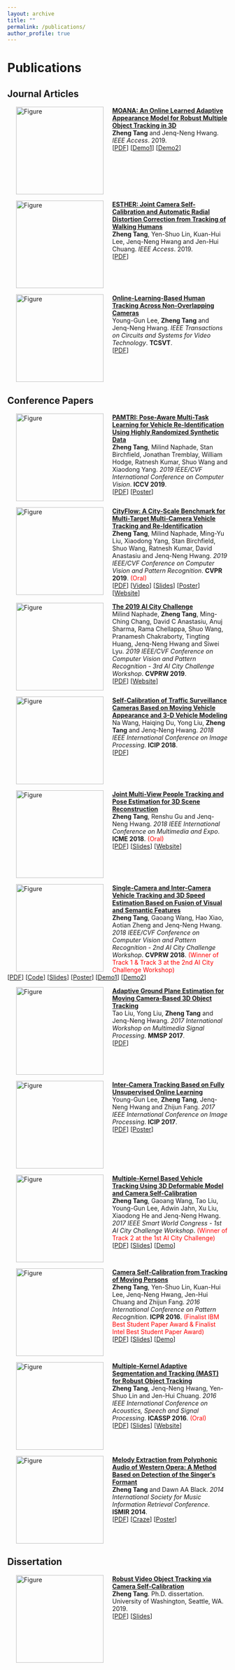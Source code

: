 ```yaml
---
layout: archive
title: ""
permalink: /publications/
author_profile: true
---
```


# <i class="fa fa-fw fa-copy"></i> Publications #

## Journal Articles ##

<p>
<a href="http://zhengthomastang.github.io/publications/MOANA"><img src="https://zhengthomastang.github.io/images/MOANA_figure.jpg?raw=true" alt="Figure" style="width: 200px;" hspace="20" align="left"/></a>
<b><a href="http://zhengthomastang.github.io/publications/MOANA">MOANA: An Online Learned Adaptive Appearance Model for Robust Multiple Object Tracking in 3D</a></b><br> 
<b>Zheng Tang</b> and Jenq-Neng Hwang. <i>IEEE Access</i>. 2019.<br>
[<a href="https://ieeexplore.ieee.org/document/8660675">PDF</a>]
[<a href="https://motchallenge.net/vis/PETS09-S2L2/MOANA">Demo1</a>]
[<a href="https://motchallenge.net/vis/AVG-TownCentre/MOANA">Demo2</a>]
<br clear="left">
</p>

<p>
<a href="http://zhengthomastang.github.io/publications/ESTHER"><img src="https://zhengthomastang.github.io/images/ESTHER_figure.jpg?raw=true" alt="Figure" style="width: 200px;" hspace="20" align="left"/></a>
<b><a href="http://zhengthomastang.github.io/publications/ESTHER">ESTHER: Joint Camera Self-Calibration and Automatic Radial Distortion Correction from Tracking of Walking Humans</a></b><br> 
<b>Zheng Tang</b>, Yen-Shuo Lin, Kuan-Hui Lee, Jenq-Neng Hwang and Jen-Hui Chuang. <i>IEEE Access</i>. 2019.<br>
[<a href="https://ieeexplore.ieee.org/document/8605504">PDF</a>]
<br clear="left">
</p>

<p>
<a href="http://zhengthomastang.github.io/publications/OnlineLearnICT"><img src="https://zhengthomastang.github.io/images/OnlineLearnICT_figure.jpg?raw=true" alt="Figure" style="width: 200px;" hspace="20" align="left"/></a>
<b><a href="http://zhengthomastang.github.io/publications/OnlineLearnICT">Online-Learning-Based Human Tracking Across Non-Overlapping Cameras</a></b><br> 
Young-Gun Lee, <b>Zheng Tang</b> and Jenq-Neng Hwang. <i>IEEE Transactions on Circuits and Systems for Video Technology</i>. <b>TCSVT</b>.<br>
[<a href="https://ieeexplore.ieee.org/document/7932896">PDF</a>]
<br clear="left">
</p>

## Conference Papers ##

<p>
<a href="http://zhengthomastang.github.io/publications/PAMTRI"><img src="https://zhengthomastang.github.io/images/PAMTRI_figure.png?raw=true" alt="Figure" style="width: 200px;" hspace="20" align="left"/></a>
<b><a href="http://zhengthomastang.github.io/publications/PAMTRI">PAMTRI: Pose-Aware Multi-Task Learning for Vehicle Re-Identification Using Highly Randomized Synthetic Data</a></b><br> 
<b>Zheng Tang</b>, Milind Naphade, Stan Birchfield, Jonathan Tremblay, William Hodge, Ratnesh Kumar, Shuo Wang and Xiaodong Yang. <i>2019 IEEE/CVF International Conference on Computer Vision</i>. <b>ICCV 2019</b>.<br>
[<a href="http://openaccess.thecvf.com/content_ICCV_2019/html/Tang_PAMTRI_Pose-Aware_Multi-Task_Learning_for_Vehicle_Re-Identification_Using_Highly_Randomized_ICCV_2019_paper.html">PDF</a>]
[<a href="https://zhengthomastang.github.io/files/PAMTRI_poster.png">Poster</a>]
<br clear="left">
</p>

<p>
<a href="http://zhengthomastang.github.io/publications/CityFlow"><img src="https://zhengthomastang.github.io/images/CityFlow_figure.jpg?raw=true" alt="Figure" style="width: 200px;" hspace="20" align="left"/></a>
<b><a href="http://zhengthomastang.github.io/publications/CityFlow">CityFlow: A City-Scale Benchmark for Multi-Target Multi-Camera Vehicle Tracking and Re-Identification</a></b><br> 
<b>Zheng Tang</b>, Milind Naphade, Ming-Yu Liu, Xiaodong Yang, Stan Birchfield, Shuo Wang, Ratnesh Kumar, David Anastasiu and Jenq-Neng Hwang. <i>2019 IEEE/CVF Conference on Computer Vision and Pattern Recognition</i>. <b>CVPR 2019</b>. <span style="color:red">(Oral)</span><br>
[<a href="https://arxiv.org/abs/1903.09254">PDF</a>]
[<a href="https://youtu.be/fzJe8M2y1s0">Video</a>]
[<a href="http://zhengthomastang.github.io/files/CityFlow_slides.pdf">Slides</a>]
[<a href="http://zhengthomastang.github.io/files/CityFlow_poster.pdf">Poster</a>]
[<a href="https://www.aicitychallenge.org/2020-challenge/">Website</a>]
<br clear="left">
</p>

<p>
<a href="http://zhengthomastang.github.io/publications/AIC19"><img src="https://zhengthomastang.github.io/images/AIC19_figure.jpg?raw=true" alt="Figure" style="width: 200px;" hspace="20" align="left"/></a>
<b><a href="http://zhengthomastang.github.io/publications/AIC19">The 2019 AI City Challenge</a></b><br> 
Milind Naphade, <b>Zheng Tang</b>, Ming-Ching Chang, David C Anastasiu, Anuj Sharma, Rama Chellappa, Shuo Wang, Pranamesh Chakraborty, Tingting Huang, Jenq-Neng Hwang and Siwei Lyu. <i>2019 IEEE/CVF Conference on Computer Vision and Pattern Recognition - 3rd AI City Challenge Workshop</i>. <b>CVPRW 2019</b>.<br>
[<a href="http://openaccess.thecvf.com/content_CVPRW_2019/html/AI_City/Naphade_The_2019_AI_City_Challenge_CVPRW_2019_paper.html">PDF</a>]
[<a href="https://www.aicitychallenge.org/2020-challenge/">Website</a>]
<br clear="left">
</p>

<p>
<a href="http://zhengthomastang.github.io/publications/SelfCalVeh"><img src="https://zhengthomastang.github.io/images/SelfCalVeh_figure.jpg?raw=true" alt="Figure" style="width: 200px;" hspace="20" align="left"/></a>
<b><a href="http://zhengthomastang.github.io/publications/SelfCalVeh">Self-Calibration of Traffic Surveillance Cameras Based on Moving Vehicle Appearance and 3-D Vehicle Modeling</a></b><br> 
Na Wang, Haiqing Du, Yong Liu, <b>Zheng Tang</b> and Jenq-Neng Hwang. <i>2018 IEEE International Conference on Image Processing</i>. <b>ICIP 2018</b>.<br>
[<a href="https://ieeexplore.ieee.org/document/8451478">PDF</a>]
<br clear="left">
</p>

<p>
<a href="http://zhengthomastang.github.io/publications/JointTrackHPE"><img src="https://zhengthomastang.github.io/images/JointTrackHPE_figure.jpg?raw=true" alt="Figure" style="width: 200px;" hspace="20" align="left"/></a>
<b><a href="http://zhengthomastang.github.io/publications/JointTrackHPE">Joint Multi-View People Tracking and Pose Estimation for 3D Scene Reconstruction</a></b><br> 
<b>Zheng Tang</b>, Renshu Gu and Jenq-Neng Hwang. <i>2018 IEEE International Conference on Multimedia and Expo</i>. <b>ICME 2018</b>. <span style="color:red">(Oral)</span><br>
[<a href="https://ieeexplore.ieee.org/document/8486576">PDF</a>]
[<a href="http://zhengthomastang.github.io/files/JointTrackHPE_slides.pdf">Slides</a>]
[<a href="http://allison.ee.washington.edu/thomas/mvsr/">Website</a>]
<br clear="left">
</p>

<p>
<a href="http://zhengthomastang.github.io/publications/AIC18ICT"><img src="https://zhengthomastang.github.io/images/AIC18ICT_figure.jpg?raw=true" alt="Figure" style="width: 200px;" hspace="20" align="left"/></a>
<b><a href="http://zhengthomastang.github.io/publications/AIC18ICT">Single-Camera and Inter-Camera Vehicle Tracking and 3D Speed Estimation Based on Fusion of Visual and Semantic Features</a></b><br> 
<b>Zheng Tang</b>, Gaoang Wang, Hao Xiao, Aotian Zheng and Jenq-Neng Hwang. <i>2018 IEEE/CVF Conference on Computer Vision and Pattern Recognition - 2nd AI City Challenge Workshop</i>. <b>CVPRW 2018</b>. <span style="color:red">(Winner of Track 1 & Track 3 at the 2nd AI City Challenge Workshop)</span><br>
[<a href="http://openaccess.thecvf.com/content_cvpr_2018_workshops/w3/html/Tang_Single-Camera_and_Inter-Camera_CVPR_2018_paper.html">PDF</a>]
[<a href="https://github.com/zhengthomastang/2018AICity_TeamUW">Code</a>]
[<a href="http://zhengthomastang.github.io/files/AIC18ICT_slides.pdf">Slides</a>]
[<a href="http://zhengthomastang.github.io/files/AIC18ICT_poster.pdf">Poster</a>]
[<a href="https://youtu.be/_i4numqiv7Y">Demo1</a>]
[<a href="https://youtu.be/Jlvh_KxHl40">Demo2</a>]
<br clear="left">
</p>

<p>
<a href="http://zhengthomastang.github.io/publications/AdaGPE"><img src="https://zhengthomastang.github.io/images/AdaGPE_figure.jpg?raw=true" alt="Figure" style="width: 200px;" hspace="20" align="left"/></a>
<b><a href="http://zhengthomastang.github.io/publications/AdaGPE">Adaptive Ground Plane Estimation for Moving Camera-Based 3D Object Tracking</a></b><br> 
Tao Liu, Yong Liu, <b>Zheng Tang</b> and Jenq-Neng Hwang. <i>2017 International Workshop on Multimedia Signal Processing</i>. <b>MMSP 2017</b>.<br>
[<a href="https://ieeexplore.ieee.org/document/8122256">PDF</a>]
<br clear="left">
</p>

<p>
<a href="http://zhengthomastang.github.io/publications/UnsupervisedICT"><img src="https://zhengthomastang.github.io/images/UnsupervisedICT_figure.jpg?raw=true" alt="Figure" style="width: 200px;" hspace="20" align="left"/></a>
<b><a href="http://zhengthomastang.github.io/publications/UnsupervisedICT">Inter-Camera Tracking Based on Fully Unsupervised Online Learning</a></b><br> 
Young-Gun Lee, <b>Zheng Tang</b>, Jenq-Neng Hwang and Zhijun Fang. <i>2017 IEEE International Conference on Image Processing</i>. <b>ICIP 2017</b>.<br>
[<a href="https://ieeexplore.ieee.org/document/8296754">PDF</a>]
[<a href="http://zhengthomastang.github.io/files/UnsupervisedICT_poster.pdf">Poster</a>]
<br clear="left">
</p>

<p>
<a href="http://zhengthomastang.github.io/publications/AIC17MultiKernelTrack"><img src="https://zhengthomastang.github.io/images/AIC17MultiKernelTrack_figure.jpg?raw=true" alt="Figure" style="width: 200px;" hspace="20" align="left"/></a>
<b><a href="http://zhengthomastang.github.io/publications/AIC17MultiKernelTrack">Multiple-Kernel Based Vehicle Tracking Using 3D Deformable Model and Camera Self-Calibration</a></b><br> 
<b>Zheng Tang</b>, Gaoang Wang, Tao Liu, Young-Gun Lee, Adwin Jahn, Xu Liu, Xiaodong He and Jenq-Neng Hwang. <i>2017 IEEE Smart World Congress - 1st AI City Challenge Workshop</i>. <span style="color:red">(Winner of Track 2 at the 1st AI City Challenge)</span><br>
[<a href="https://arxiv.org/abs/1708.06831">PDF</a>]
[<a href="http://zhengthomastang.github.io/files/AIC17MultiKernelTrack_slides.pdf">Slides</a>]
[<a href="https://youtu.be/QA0Iek4tR0k">Demo</a>]
<br clear="left">
</p>

<p>
<a href="http://zhengthomastang.github.io/publications/SelfCalHum"><img src="https://zhengthomastang.github.io/images/SelfCalHum_figure.png?raw=true" alt="Figure" style="width: 200px;" hspace="20" align="left"/></a>
<b><a href="http://zhengthomastang.github.io/publications/SelfCalHum">Camera Self-Calibration from Tracking of Moving Persons</a></b><br> 
<b>Zheng Tang</b>, Yen-Shuo Lin, Kuan-Hui Lee, Jenq-Neng Hwang, Jen-Hui Chuang and Zhijun Fang. <i>2016 International Conference on Pattern Recognition</i>. <b>ICPR 2016</b>. <span style="color:red">(Finalist IBM Best Student Paper Award & Finalist Intel Best Student Paper Award)</span><br>
[<a href="https://ieeexplore.ieee.org/document/7899644">PDF</a>]
[<a href="http://zhengthomastang.github.io/files/SelfCalHum_slides.pdf">Slides</a>]
[<a href="https://youtu.be/Lqe8AgCxiRg">Demo</a>]
<br clear="left">
</p>

<p>
<a href="http://zhengthomastang.github.io/publications/MAST"><img src="https://zhengthomastang.github.io/images/MAST_figure.jpg?raw=true" alt="Figure" style="width: 200px;" hspace="20" align="left"/></a>
<b><a href="http://zhengthomastang.github.io/publications/MAST">Multiple-Kernel Adaptive Segmentation and Tracking (MAST) for Robust Object Tracking</a></b><br> 
<b>Zheng Tang</b>, Jenq-Neng Hwang, Yen-Shuo Lin and Jen-Hui Chuang. <i>2016 IEEE International Conference on Acoustics, Speech and Signal Processing</i>. <b>ICASSP 2016</b>. <span style="color:red">(Oral)</span><br>
[<a href="https://ieeexplore.ieee.org/document/7471849">PDF</a>]
[<a href="http://zhengthomastang.github.io/files/MAST_slides.pdf">Slides</a>]
[<a href="http://allison.ee.washington.edu/thomas/mast/">Website</a>]
<br clear="left">
</p>

<p>
<a href="http://zhengthomastang.github.io/publications/MelodyExtractSingerFormant"><img src="https://zhengthomastang.github.io/images/MelodyExtractSingerFormant_figure.jpg?raw=true" alt="Figure" style="width: 200px;" hspace="20" align="left"/></a>
<b><a href="http://zhengthomastang.github.io/publications/MelodyExtractSingerFormant">Melody Extraction from Polyphonic Audio of Western Opera: A Method Based on Detection of the Singer's Formant</a></b><br> 
<b>Zheng Tang</b> and Dawn AA Black. <i>2014 International Society for Music Information Retrieval Conference</i>. <b>ISMIR 2014</b>.<br>
[<a href="http://www.terasoft.com.tw/conf/ismir2014/proceedings/T029_329_Paper.pdf">PDF</a>]
[<a href="http://zhengthomastang.github.io/files/MelodyExtractSingerFormant_craze.pdf">Craze</a>]
[<a href="http://zhengthomastang.github.io/files/MelodyExtractSingerFormant_poster.pdf">Poster</a>]
<br clear="left">
</p>

## Dissertation ##

<p>
<a href="http://zhengthomastang.github.io/publications/Dissertation"><img src="https://zhengthomastang.github.io/images/Dissertation_figure.jpg?raw=true" alt="Figure" style="width: 200px;" hspace="20" align="left"/></a>
<b><a href="http://zhengthomastang.github.io/publications/Dissertation">Robust Video Object Tracking via Camera Self-Calibration</a></b><br> 
<b>Zheng Tang</b>. Ph.D. dissertation. University of Washington, Seattle, WA. 2019.<br>
[<a href="http://hdl.handle.net/1773/43951">PDF</a>]
[<a href="http://zhengthomastang.github.io/files/Dissertation_slides.pdf">Slides</a>]
<br clear="left">
</p>